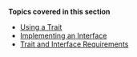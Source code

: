 **Topics covered in this section**

* [Using a Trait](using-a-trait.md)
* [Implementing an Interface](implementing-an-interface.md)
* [Trait and Interface Requirements](trait-and-interface-requirements.md)
